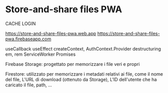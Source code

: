 # Store-and-share files PWA


CACHE LOGIN


https://store-and-share-files-pwa.web.app
https://store-and-share-files-pwa.firebaseapp.com



useCallback
useEffect
createContext, AuthContext.Provider
destructuring
em, rem
ServiceWorker
Promises



Firebase Storage:
   progettato per memorizzare i file veri e propri

Firestore:
   utilizzato per memorizzare i metadati relativi ai file, come il nome del file, L'URL di download (ottenuto da Storage), L'ID dell'utente che ha caricato il file, path, ...
